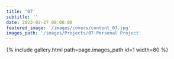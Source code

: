 ```yaml
---
title: '07'
subtitle: ''
date: 2023-02-27 00:00:00
featured_image: '/images/covers/content_07.jpg'
images_path: '/images/Projects/07-Personal Project'
---
```


{% include gallery.html path=page.images_path id=1 width=80 %}
